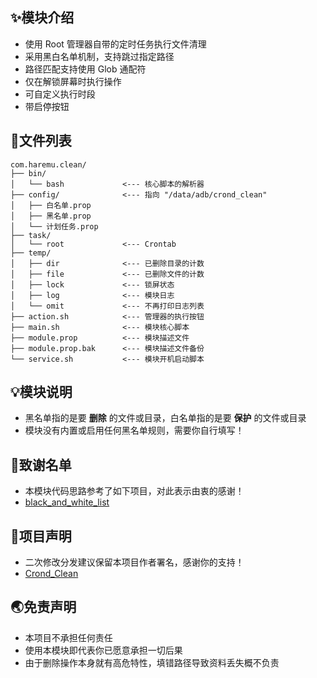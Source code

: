 ## ✨模块介绍

- 使用 Root 管理器自带的定时任务执行文件清理
- 采用黑白名单机制，支持跳过指定路径
- 路径匹配支持使用 Glob 通配符
- 仅在解锁屏幕时执行操作
- 可自定义执行时段
- 带启停按钮



## 📄文件列表

```
com.haremu.clean/
├── bin/
│   └── bash             <--- 核心脚本的解析器
├── config/              <--- 指向 "/data/adb/crond_clean"
│   ├── 白名单.prop
│   ├── 黑名单.prop
│   └── 计划任务.prop
├── task/
│   └── root             <--- Crontab
├── temp/
│   ├── dir              <--- 已删除目录的计数
│   ├── file             <--- 已删除文件的计数
│   ├── lock             <--- 锁屏状态
│   ├── log              <--- 模块日志
│   └── omit             <--- 不再打印日志列表
├── action.sh            <--- 管理器的执行按钮
├── main.sh              <--- 模块核心脚本
├── module.prop          <--- 模块描述文件
├── module.prop.bak      <--- 模块描述文件备份
└── service.sh           <--- 模块开机启动脚本
```



## 💡模块说明

- 黑名单指的是要 **删除** 的文件或目录，白名单指的是要 **保护** 的文件或目录
- 模块没有内置或启用任何黑名单规则，需要你自行填写！



## 🙏致谢名单

- 本模块代码思路参考了如下项目，对此表示由衷的感谢！
- [black_and_white_list](https://github.com/Petit-Abba/black_and_white_list)



## 📢项目声明

- 二次修改分发建议保留本项目作者署名，感谢你的支持！
- [Crond_Clean](https://github.com/galnetwen/Crond_Clean)



## 🌏免责声明

- 本项目不承担任何责任
- 使用本模块即代表你已愿意承担一切后果
- 由于删除操作本身就有高危特性，填错路径导致资料丢失概不负责
